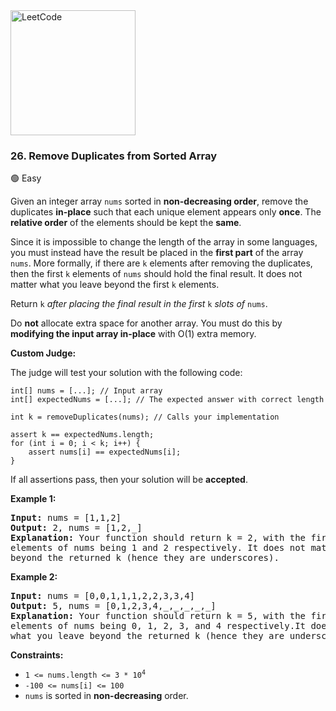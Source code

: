 <a href="https://leetcode.com/problems/remove-duplicates-from-sorted-array/">
    <img src="/leetcode-logo.png" style="width:200px" alt="LeetCode"/>
</a>

### 26. Remove Duplicates from Sorted Array

:green_circle: Easy

Given an integer array `nums` sorted in __non-decreasing order__, 
remove the duplicates __in-place__ such that each unique element appears only 
__once__. The __relative order__ of the elements should be kept the __same__.

Since it is impossible to change the length of the array in some languages, 
you must instead have the result be placed in the __first part__ of 
the array `nums`. More formally, if there are `k` elements after removing 
the duplicates, then the first `k` elements of `nums` should hold 
the final result. It does not matter what you leave beyond the first `k` elements.

Return `k` _after placing the final result in the first_ `k` _slots of_ `nums`.

Do __not__ allocate extra space for another array. You must do this by 
__modifying the input array in-place__ with O(1) extra memory.

__Custom Judge:__

The judge will test your solution with the following code:

```
int[] nums = [...]; // Input array
int[] expectedNums = [...]; // The expected answer with correct length

int k = removeDuplicates(nums); // Calls your implementation

assert k == expectedNums.length;
for (int i = 0; i < k; i++) {
    assert nums[i] == expectedNums[i];
}
```

If all assertions pass, then your solution will be __accepted__.


__Example 1:__
<pre>
<b>Input:</b> nums = [1,1,2]
<b>Output:</b> 2, nums = [1,2,_]
<b>Explanation:</b> Your function should return k = 2, with the first two 
elements of nums being 1 and 2 respectively. It does not matter what you leave 
beyond the returned k (hence they are underscores).
</pre>

__Example 2:__
<pre>
<b>Input:</b> nums = [0,0,1,1,1,2,2,3,3,4]
<b>Output:</b> 5, nums = [0,1,2,3,4,_,_,_,_,_]
<b>Explanation:</b> Your function should return k = 5, with the first five 
elements of nums being 0, 1, 2, 3, and 4 respectively.It does not matter 
what you leave beyond the returned k (hence they are underscores).
</pre>

__Constraints:__

* <code>1 <= nums.length <= 3 * 10<sup>4</sup></code>
* `-100 <= nums[i] <= 100`
* `nums` is sorted in __non-decreasing__ order.
